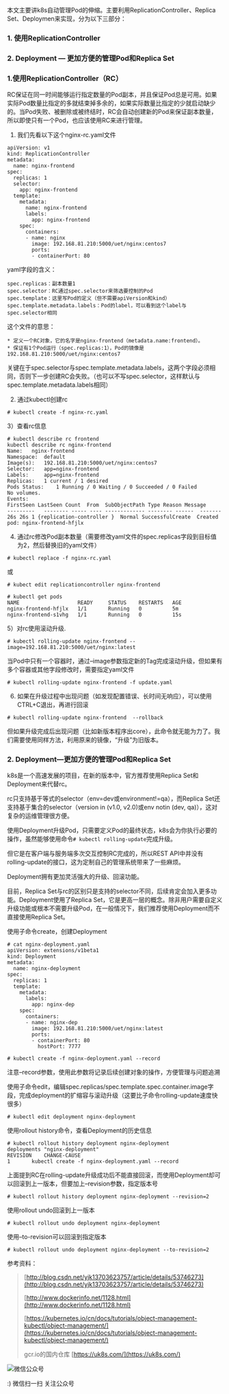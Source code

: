 <!--
author: os4uinfo
head: https://os4u.info/blog/img/sun.png
date: 2017-07-13
title: 使用ReplicationController，Replica Set，Deployment管理Pod
tags: k8s 
images: https://os4u.info/blog/img/sun.png
category: Docker
status: publish
summary: kubernetes学习。
-->


 
本文主要讲k8s自动管理Pod的伸缩。主要利用ReplicationController、Replica Set、Deploymen来实现，分为以下三部分：

>
### 1. 使用ReplicationController
>
### 2. Deployment — 更加方便的管理Pod和Replica Set 

### 1.使用ReplicationController（RC）

RC保证在同一时间能够运行指定数量的Pod副本，并且保证Pod总是可用。如果实际Pod数量比指定的多就结束掉多余的，如果实际数量比指定的少就启动缺少的。当Pod失败、被删除或被终结时，RC会自动创建新的Pod来保证副本数量，所以即使只有一个Pod，也应该使用RC来进行管理。

1) 我们先看以下这个nginx-rc.yaml文件

```
apiVersion: v1
kind: ReplicationController
metadata:
  name: nginx-frontend
spec:
  replicas: 1
  selector:
    app: nginx-frontend
  template:
    metadata:
      name: nginx-frontend
      labels:
        app: nginx-frontend
    spec:
      containers:
      - name: nginx
        image: 192.168.81.210:5000/uet/nginx:centos7
        ports:
        - containerPort: 80
```

yaml字段的含义： 

```
spec.replicas：副本数量1 
spec.selector：RC通过spec.selector来筛选要控制的Pod 
spec.template：这里写Pod的定义（但不需要apiVersion和kind） 
spec.template.metadata.labels：Pod的label，可以看到这个label与spec.selector相同
```
这个文件的意思： 

```
* 定义一个RC对象，它的名字是nginx-frontend（metadata.name:frontend）。
* 保证有1个Pod运行（spec.replicas:1），Pod的镜像是192.168.81.210:5000/uet/nginx:centos7
```

关键在于spec.selector与spec.template.metadata.labels，这两个字段必须相同，否则下一步创建RC会失败。（也可以不写spec.selector，这样默认与spec.template.metadata.labels相同）


2) 通过kubectl创建rc

```
# kubectl create -f nginx-rc.yaml
```
3）查看rc信息

```
# kubectl describe rc frontend
kubectl describe rc nginx-frontend
Name:	nginx-frontend
Namespace:	default
Image(s):	192.168.81.210:5000/uet/nginx:centos7
Selector:	app=nginx-frontend
Labels:		app=nginx-frontend
Replicas:	1 current / 1 desired
Pods Status:	1 Running / 0 Waiting / 0 Succeeded / 0 Failed
No volumes.
Events:
FirstSeen LastSeen Count  From  SubObjectPath Type Reason Message
---------	-------- ----- ----	------------- -------- ------  -------
26s 26s 1 {replication-controller }  Normal SuccessfulCreate  Created pod: nginx-frontend-hfjlx
```

4) 通过rc修改Pod副本数量（需要修改yaml文件的spec.replicas字段到目标值为2，然后替换旧的yaml文件）

```
# kubectl replace -f nginx-rc.yaml
```
或

```
# kubect edit replicationcontroller nginx-frontend

# kubectl get pods
NAME                   READY     STATUS    RESTARTS   AGE
nginx-frontend-hfjlx   1/1       Running   0          5m
nginx-frontend-s1vhg   1/1       Running   0          15s
```


5）对rc使用滚动升级.

```
# kubectl rolling-update nginx-frontend --image=192.168.81.210:5000/uet/nginx:latest
```

当Pod中只有一个容器时，通过–image参数指定新的Tag完成滚动升级，但如果有多个容器或其他字段修改时，需要指定yaml文件

```
# kubectl rolling-update nginx-frontend -f update.yaml
```

6) 如果在升级过程中出现问题（如发现配置错误、长时间无响应），可以使用CTRL+C退出，再进行回滚

```
# kubectl rolling-update nginx-frontend  --rollback
```
但如果升级完成后出现问题（比如新版本程序出core），此命令就无能为力了。我们需要使用同样方法，利用原来的镜像，“升级”为旧版本。 


### 2. Deployment—更加方便的管理Pod和Replica Set

k8s是一个高速发展的项目，在新的版本中，官方推荐使用Replica Set和Deployment来代替rc。

rc只支持基于等式的selector（env=dev或environment!=qa），而Replica Set还支持基于集合的selector（version in (v1.0, v2.0)或env notin (dev, qa)），这对复杂的运维管理很方便。

使用Deployment升级Pod，只需要定义Pod的最终状态，k8s会为你执行必要的操作，虽然能够使用命令`# kubectl rolling-update`完成升级。

但它是在客户端与服务端多次交互控制RC完成的，所以REST API中并没有rolling-update的接口，这为定制自己的管理系统带来了一些麻烦。

Deployment拥有更加灵活强大的升级、回滚功能。

目前，Replica Set与rc的区别只是支持的selector不同，后续肯定会加入更多功能。Deployment使用了Replica Set，它是更高一层的概念。除非用户需要自定义升级功能或根本不需要升级Pod，在一般情况下，我们推荐使用Deployment而不直接使用Replica Set。

使用子命令create，创建Deployment

```
# cat nginx-deployment.yaml
apiVersion: extensions/v1beta1
kind: Deployment
metadata:
  name: nginx-deployment
spec:
  replicas: 1
  template:
    metadata:
      labels:
        app: nginx-dep
    spec:
      containers:
      - name: nginx-dep
        image: 192.168.81.210:5000/uet/nginx:latest
        ports:
        - containerPort: 80
          hostPort: 7777

# kubectl create -f nginx-deployment.yaml --record          
```

注意–record参数，使用此参数将记录后续创建对象的操作，方便管理与问题追溯

使用子命令edit，编辑spec.replicas/spec.template.spec.container.image字段，完成deployment的扩缩容与滚动升级（这要比子命令rolling-update速度快很多）

```
# kubectl edit deployment nginx-deployment
```

使用rollout history命令，查看Deployment的历史信息

```
# kubectl rollout history deployment nginx-deployment
deployments "nginx-deployment"
REVISION	CHANGE-CAUSE
1		kubectl create -f nginx-deployment.yaml --record
```

上面提到RC在rolling-update升级成功后不能直接回滚，而使用Deployment却可以回滚到上一版本，但要加上–revision参数，指定版本号

```
# kubectl rollout history deployment nginx-deployment --revision=2
```

使用rollout undo回滚到上一版本

```
# kubectl rollout undo deployment nginx-deployment 
```
使用–to-revision可以回滚到指定版本

```
# kubectl rollout undo deployment nginx-deployment --to-revision=2
```

参考资料：
>[http://blog.csdn.net/yjk13703623757/article/details/53746273](http://blog.csdn.net/yjk13703623757/article/details/53746273)
>
> [http://www.dockerinfo.net/1128.html](http://www.dockerinfo.net/1128.html)
> 
> [https://kubernetes.io/cn/docs/tutorials/object-management-kubectl/object-management/](https://kubernetes.io/cn/docs/tutorials/object-management-kubectl/object-management/)
> 
> gcr.io的国内仓库 [https://uk8s.com/](https://uk8s.com/)
> 


![微信公众号](https://www.os4u.info/wx.jpg) 

:) 微信扫一扫 关注公众号 
